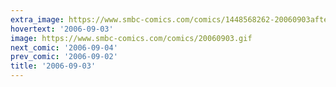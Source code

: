 ```yaml
---
extra_image: https://www.smbc-comics.com/comics/1448568262-20060903after.png
hovertext: '2006-09-03'
image: https://www.smbc-comics.com/comics/20060903.gif
next_comic: '2006-09-04'
prev_comic: '2006-09-02'
title: '2006-09-03'
---
```


